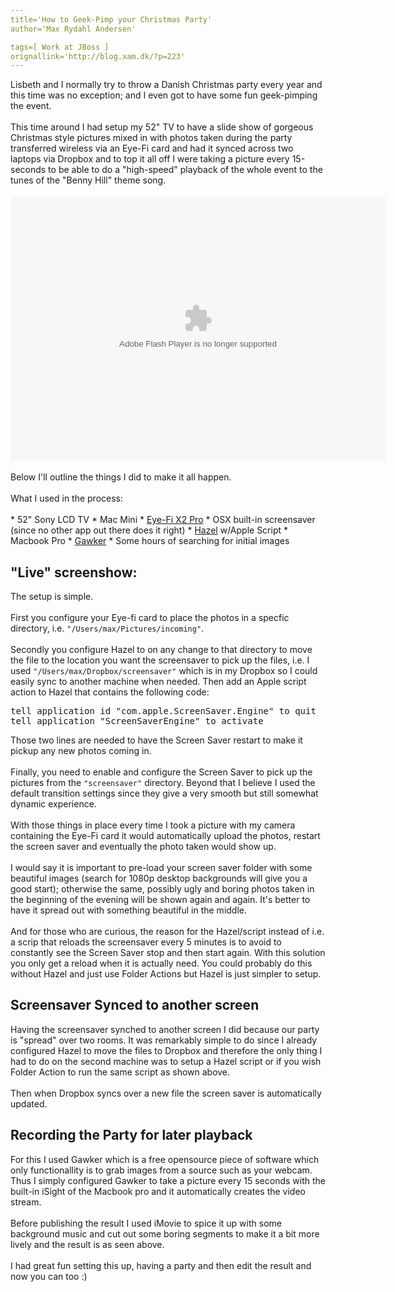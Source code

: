 ```yaml
---
title='How to Geek-Pimp your Christmas Party'
author='Max Rydahl Andersen'

tags=[ Work at JBoss ]
orignallink='http://blog.xam.dk/?p=223'
---
```

<div>
<p>Lisbeth and I normally try to throw a Danish Christmas party every
year and this time was no exception; and I even got to have some fun
geek-pimping the event.
<br><br>
This time around I had setup my 52" TV to have a slide show of gorgeous
Christmas style pictures mixed in with photos taken during the party
transferred wireless via an Eye-Fi card and had it synced across two
laptops via Dropbox and to top it all off I were taking a picture
every 15-seconds to be able to do a "high-speed" playback of the whole
event to the tunes of the "Benny Hill" theme song.
<br><br><object classid="clsid:d27cdb6e-ae6d-11cf-96b8-444553540000" width="600" height="424" codebase="http://download.macromedia.com/pub/shockwave/cabs/flash/swflash.cab#version=6,0,40,0"><param name="allowfullscreen" value="true">
<param name="allowscriptaccess" value="always">
<param name="src" value="http://www.facebook.com/v/486158736464">
<embed type="application/x-shockwave-flash" width="600" height="424" src="http://www.facebook.com/v/486158736464" allowscriptaccess="always" allowfullscreen="true"></object>
<br><br>
Below I'll outline the things I did to make it all happen.
<br><br>
What I used in the process:
<br><br>
* 52" Sony LCD TV
* Mac Mini
* <a href="http://www.eye.fi/products/prox2">Eye-Fi X2 Pro</a>
* OSX built-in screensaver (since no other app out there does it right)
* <a href="http://www.noodlesoft.com/hazel.php">Hazel</a> w/Apple Script
* Macbook Pro
* <a href="http://gawker.sourceforge.net/">Gawker</a>
* Some hours of searching for initial images
</p>
<h2>"Live" screenshow:</h2>
The setup is simple.
<br><br>
First you configure your Eye-fi card to place the photos in a specfic directory, i.e. <code>"/Users/max/Pictures/incoming"</code>.
<br><br>
Secondly you configure Hazel to on any change to that directory to move the file to the location you want the screensaver to pick up the files, i.e. I used <code>"/Users/max/Dropbox/screensaver"</code> which is in my Dropbox so I could easily sync to another machine when needed. Then add an Apple script action to Hazel that contains the following code:
<pre lang="applescript" escaped="true">tell application id "com.apple.ScreenSaver.Engine" to quit
tell application "ScreenSaverEngine" to activate</pre>
Those two lines are needed to have the Screen Saver restart to make it pickup any new photos coming in.
<br><br>
Finally, you need to enable and configure the Screen Saver to pick up the pictures from the <code>"screensaver"</code> directory. Beyond that I believe I used the default transition settings since they give a very smooth but still somewhat dynamic experience.
<br><br>
With those things in place every time I took a picture with my camera containing the Eye-Fi card it would automatically upload the photos, restart the screen saver and eventually the photo taken would show up.
<br><br>
I would say it is important to pre-load your screen saver folder with some beautiful images (search for 1080p desktop backgrounds will give you a good start); otherwise the same, possibly ugly and boring photos taken in the beginning of the evening will be shown again and again. It's better to have it spread out with something beautiful in the middle.
<br><br>
And for those who are curious, the reason for the Hazel/script instead of i.e. a scrip that reloads the screensaver every 5 minutes is to avoid to constantly see the Screen Saver stop and then start again. With this solution you only get a reload when it is actually need. You could probably do this without Hazel and just use Folder Actions but Hazel is just simpler to setup.
<h2>Screensaver Synced to another screen</h2>
Having the screensaver synched to another screen I did because our party is "spread" over two rooms. It was remarkably simple to do since I already configured Hazel to move the files to Dropbox and therefore the only thing I had to do on the second machine was to setup a Hazel script or if you wish Folder Action to run the same script as shown above.
<br><br>
Then when Dropbox syncs over a new file the screen saver is automatically updated.
<h2>Recording the Party for later playback</h2>
For this I used Gawker which is a free opensource piece of software which only functionallity is to grab images from a source such as your webcam.
Thus I simply configured Gawker to take a picture every 15 seconds with the built-in iSight of the Macbook pro and it automatically creates the video stream.
<br><br>
Before publishing the result I used iMovie to spice it up with some background music and cut out some boring segments to make it a bit more lively and the result is as seen above.
<br><br>
I had great fun setting this up, having a party and then edit the result and now you can too :)</div>
